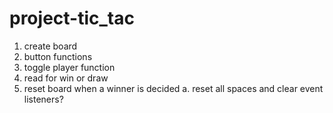 # project-tic_tac

1. create board
2. button functions
3. toggle player function
4. read for win or draw
5. reset board when a winner is decided
    a. reset all spaces and clear event listeners?